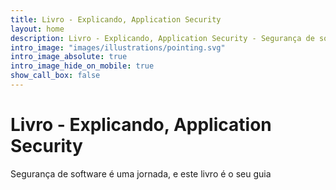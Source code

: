 ```yaml
---
title: Livro - Explicando, Application Security
layout: home
description: Livro - Explicando, Application Security - Segurança de software é uma jornada, e este livro é o seu guia
intro_image: "images/illustrations/pointing.svg"
intro_image_absolute: true
intro_image_hide_on_mobile: true
show_call_box: false
---
```


# Livro - Explicando, Application Security

Segurança de software é uma jornada, e este livro é o seu guia
